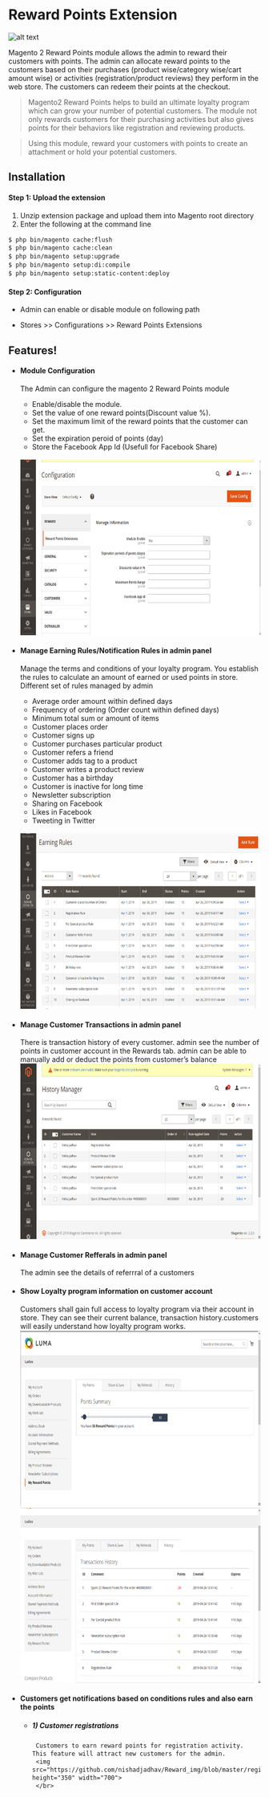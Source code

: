 # Reward Points Extension
![alt text](http://www.cardexpert.in/wp-content/uploads/2015/07/credit_card_reward_points-cashback.png)

Magento 2 Reward Points module allows the admin to reward their customers with points. The admin can allocate reward points to the customers based on their purchases (product wise/category wise/cart amount wise) or activities (registration/product reviews) they perform in the web store. The customers can redeem their points at the checkout.


> Magento2 Reward Points helps to build an ultimate loyalty program which can grow your number of potential customers. The module not only rewards customers for their purchasing activities but also gives points for their behaviors like registration and reviewing products.

> Using this module, reward your customers with points to create an attachment or hold your potential customers.


## Installation
#### Step 1: Upload the extension

1) Unzip extension package and upload them into Magento root directory
2) Enter the following at the command line

```sh
$ php bin/magento cache:flush
$ php bin/magento cache:clean
$ php bin/magento setup:upgrade
$ php bin/magento setup:di:compile
$ php bin/magento setup:static-content:deploy

```
#### Step 2: Configuration

 - Admin can enable or disable module on following path
 
 - Stores >> Configurations >> Reward Points Extensions

## Features!

- #### Module Configuration

  The Admin can configure the magento 2 Reward Points module 
  * Enable/disable the module.
  * Set the value of one reward points(Discount value %).
  * Set the maximum limit of the reward points that the customer can get.
  * Set the expiration peroid of points (day)
  * Store the Facebook App Id (Usefull for Facebook Share)
  </br>
    <img src="https://github.com/nishadjadhav/Reward_img/blob/master/configurations.png" height="350" width="700">
 
 - #### Manage Earning Rules/Notification Rules in admin panel
   Manage the terms and conditions of your loyalty program. You establish the rules to calculate an amount of earned or used points in store.
   Different set of rules managed by admin
    * Average order amount within defined days
    * Frequency of ordering (Order count within defined days)
    * Minimum total sum or amount of items
    * Customer places order
    * Customer signs up
    * Customer purchases particular product
    * Customer refers a friend
    * Customer adds tag to a product
    * Customer writes a product review
    * Customer has a birthday
    * Customer is inactive for long time
    * Newsletter subscription
    * Sharing on Facebook
    * Likes in Facebook
    * Tweeting in Twitter
    </br>
    <img src="https://github.com/nishadjadhav/Reward_img/blob/master/admin_rule.png" height="350" width="700">

  - #### Manage Customer Transactions in admin panel
     There is transaction history of every customer. admin see the number of points in customer account in the Rewards tab. admin can be able to manually add or deduct the points from customer’s balance
    </br>
    <img src="https://github.com/nishadjadhav/Reward_img/blob/master/admin_cust_history.png" height="350" width="700">

- #### Manage Customer Refferals in admin panel
     The admin see the details of referrral of a customers
     
 - #### Show Loyalty program information on customer account
      Customers shall gain full access to loyalty program via their account in store. They can see their current balance, transaction history.customers will easily understand how loyalty program works.
    </br>
    <img src="https://github.com/nishadjadhav/Reward_img/blob/master/customer_pt.png" height="350" width="700">
    </br>
    <img src="https://github.com/nishadjadhav/Reward_img/blob/master/history.png" height="350" width="700">
    </br>
    
 - #### Customers get notifications based on conditions rules and also earn the points
   - ##### 1) Customer registrations
          Customers to earn reward points for registration activity. This feature will attract new customers for the admin.
          <img src="https://github.com/nishadjadhav/Reward_img/blob/master/registration.png" height="350" width="700">
          </br>
   
 
